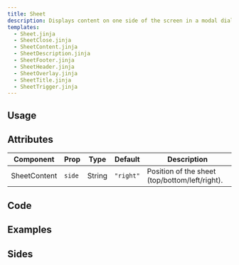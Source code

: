 ```yaml
---
title: Sheet
description: Displays content on one side of the screen in a modal dialog.
templates:
  - Sheet.jinja
  - SheetClose.jinja
  - SheetContent.jinja
  - SheetDescription.jinja
  - SheetFooter.jinja
  - SheetHeader.jinja
  - SheetOverlay.jinja
  - SheetTitle.jinja
  - SheetTrigger.jinja
---
```


<TabPreview component="Alert" template="examples/sheet.html"/>

<Prose>

## Usage

</Prose>

<IncludeFile dir="docs/templates" file_name="examples/alert.html"/>

<Prose>

## Attributes

| Component        | Prop        | Type   | Default           | Description                                    |
|------------------|-------------|--------|-------------------|------------------------------------------------|
| SheetContent     | `side`      | String | `"right"`         | Position of the sheet (top/bottom/left/right). |


## Code
</Prose>

<IncludeComponents dir="sheet" :components="{{ metadata.templates }}" />

<Prose>

## Examples
</Prose>

<Prose>

## Sides

</Prose>

<TabPreview component="Sides" template="examples/sheet_side.html"/>
